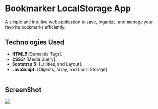 # Bookmarker LocalStorage App
A simple and intuitive web application to save, organize, and manage your favorite bookmarks efficiently.
## Technologies Used
<ul>
  <li> <b>HTML5:</b>[Semantic Tags].</li>
  <li><b>CSS3:</b> [Media Query].</li>
  <li><b>Bootstrap 5:</b> [Utilities, and Layout].</li>
  <li><b>JavaScript:</b> [Objects, Array, and Local Storage]</li>.
</ul>

## ScreenShot

<img src = "https://github.com/user-attachments/assets/cd925d9b-d5f8-4bf7-93c8-52c7b8e722c6">
